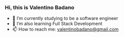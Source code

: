 ### Hi, this is Valentino Badano

- 🔭 I’m currently studying to be a software engineer
- 🌱 I’m also learning Full Stack Development
- 📫 How to reach me: valentinobadano@gmail.com

<!--
**ValentinoBadano/ValentinoBadano** is a ✨ _special_ ✨ repository because its `README.md` (this file) appears on your GitHub profile.

Here are some ideas to get you started:


- 🌱 I’m currently learning ...
- 👯 I’m looking to collaborate on ...
- 🤔 I’m looking for help with ...
- 💬 Ask me about ...
- 📫 How to reach me: ...
- 😄 Pronouns: ...
- ⚡ Fun fact: ...
-->
